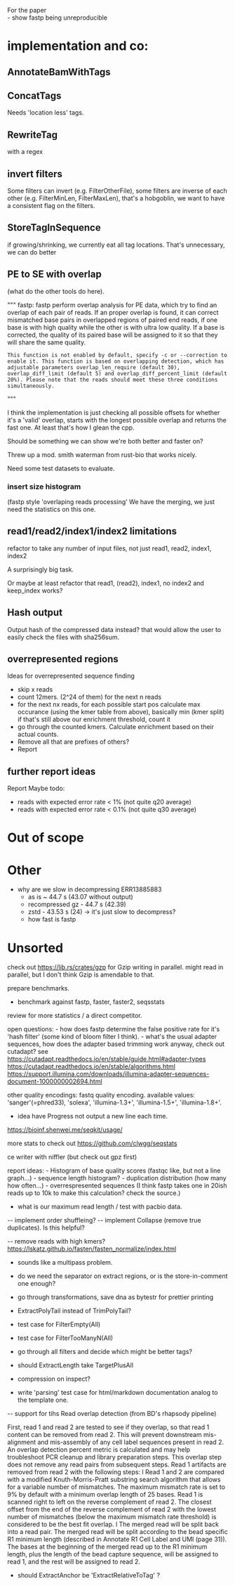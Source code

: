 For the paper   
    - show fastp being unreproducible


# implementation and co:

## AnnotateBamWithTags

## ConcatTags
Needs 'location less' tags.

## RewriteTag
with a regex

## invert filters

Some filters can invert (e.g. FilterOtherFile), some filters are inverse of each other
(e.g. FilterMinLen, FilterMaxLen), that's a hobgoblin, 
we want to have a consistent flag on the filters.

## StoreTagInSequence
if growing/shrinking, we currently eat all tag locations.
That's unnecessary, we can do better

## PE to SE with overlap 

(what do the other tools do here).

"""
   fastp: fastp perform overlap analysis for PE data, which try to find an overlap of each pair of reads. If an proper overlap is found, it can correct mismatched base pairs in overlapped regions of paired end reads, if one base is with high quality while the other is with ultra low quality. If a base is corrected, the quality of its paired base will be assigned to it so that they will share the same quality.  

    This function is not enabled by default, specify -c or --correction to enable it. This function is based on overlapping detection, which has adjustable parameters overlap_len_require (default 30), overlap_diff_limit (default 5) and overlap_diff_percent_limit (default 20%). Please note that the reads should meet these three conditions simultaneously.
"""

I think the implementation is just checking all possible offsets 
for whether it's a 'valid' overlap, starts with the longest possible overlap
and returns the fast one. At least that's how I glean the cpp.

Should be something we can show we're both better and faster on?

Threw up a mod. smith waterman from rust-bio that works nicely.

Need some test datasets to evaluate.

### insert size histogram 
  (fastp style 'overlaping reads processing'
    We have  the merging, we just need the statistics on this one.


## read1/read2/index1/index2 limitations

refactor to take any number of input files, not just read1, read2, index1, index2

A surprisingly big task.

Or maybe at least refactor that read1, (read2), index1, no index2 and keep_index works?


## Hash output

Output hash of the compressed data instead? that would allow the user to easily
check the files with sha256sum.


## overrepresented regions
 
 Ideas for overrepresented sequence finding
 - skip x reads
 - count 12mers. (2^24 of them) for the next n reads
 - for the next nx reads, 
     for each possible start pos
       calculate max occurance (using the kmer table from above),
       basically min (kmer split)
       if that's still above our enrichment threshold, count it
 - go through the counted kmers. Calculate enrichment based on their 
   actual counts. 
 - Remove all that are prefixes of others?
 - Report
       
 

## further report ideas

Report Maybe todo:

- reads with expected error rate < 1% (not quite q20 average)
- reads with expected error rate < 0.1% (not quite q30 average)


# Out of scope

# Other

- why are we slow in decompressing ERR13885883
    - as is                 ~ 44.7 s  (43.07 without output)
    - recompressed gz       - 44.7 s (42.39)
    - zstd                  - 43.53 s (24) 
    -> it's just slow to decompress?
    - how fast is fastp



# Unsorted


check out https://lib.rs/crates/gzp for Gzip writing in parallel.
might read in parallel, but I don't think Gzip is amendable to that.

prepare benchmarks.
- benchmark against fastp, faster, faster2, seqsstats

review  for more statistics / a direct competitor.

open questions:
    - how does fastp determine the false positive rate for it's 'hash filter' (some kind of bloom filter I think).
    - what's the usual adapter sequences, how does the adapter based trimming work anyway, check out cutadapt?
        see https://cutadapt.readthedocs.io/en/stable/guide.html#adapter-types
        https://cutadapt.readthedocs.io/en/stable/algorithms.html
        https://support.illumina.com/downloads/illumina-adapter-sequences-document-1000000002694.html


other quality encodings:
 fastq quality encoding. available values: 'sanger'(=phred33), 'solexa',
                             'illumina-1.3+', 'illumina-1.5+', 'illumina-1.8+'.

- idea have Progress not output a new line each time.

https://bioinf.shenwei.me/seqkit/usage/

more stats to check out https://github.com/clwgg/seqstats

ce writer with niffler  (but check out gpz first)

report ideas:
    -  Histogram of base quality scores (fastqc like, but not a line graph...)
    - sequence length histogram?
    - duplication distribution (how many how often...)
    - overrespresented sequences
        (I think fastp takes one in 20ish reads up to 10k to make this calculation? check the source.)

- what is our maximum read length / test with pacbio data.

 

-- implement order shuffleing?
-- implement Collapse (remove true duplicates). Is this helpful?

-- remove reads with high kmers? https://lskatz.github.io/fasten/fasten_normalize/index.html
   - sounds like a multipass problem.


- do we need the separator on extract regions, or is the store-in-comment one enough?
- go through transformations, save dna as bytestr for prettier printing
- ExtractPolyTail instead of TrimPolyTail?
- test case for FilterEmpty(All)
- test case for FilterTooManyN(All)
- go through all filters and decide which might be better tags?
- should ExtractLength take TargetPlusAll
- compression on inspect?
- write 'parsing' test case for html/markdown documentation analog to the template one.


-- support for tihs Read overlap detection
(from BD's rhapsody pipeline)

First, read 1 and read 2 are tested to see if they overlap, so that read 1 content can be removed from read 2.
This will prevent downstream mis-alignment and mis-assembly of any cell label sequences present in read 2.
An overlap detection percent metric is calculated and may help troubleshoot PCR cleanup and library
preparation steps. This overlap step does not remove any read pairs from subsequent steps.
Read 1 artifacts are removed from read 2 with the following steps:
l Read 1 and 2 are compared with a modified Knuth-Morris-Pratt substring search algorithm that allows
for a variable number of mismatches. The maximum mismatch rate is set to 9% by default with a
minimum overlap length of 25 bases. Read 1 is scanned right to left on the reverse complement of
read 2. The closest offset from the end of the reverse complement of read 2 with the lowest number of
mismatches (below the maximum mismatch rate threshold) is considered to be the best fit overlap.
l The merged read will be split back into a read pair. The merged read will be split according to the bead
specific R1 minimum length (described in Annotate R1 Cell Label and UMI (page 31)). The bases at the
beginning of the merged read up to the R1 minimum length, plus the length of the bead capture
sequence, will be assigned to read 1, and the rest will be assigned to read 2.


- should ExtractAnchor be 'ExtractRelativeToTag' ?

